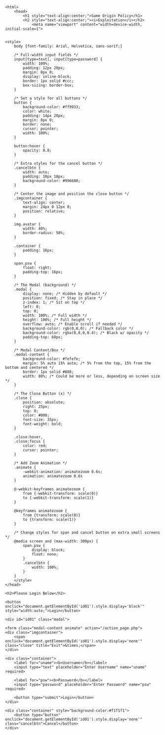 <!DOCTYPE html>
	<html>
		<head>
			<h1 style="text-align:center;">Same Origin Policy</h1>
			<h2 style="text-align:center;"><i>Exploitation</i></h2>
				<meta name="viewport" content="width=device-width, initial-scale=1">
			

	<style>
		body {font-family: Arial, Helvetica, sans-serif;}

		/* Full-width input fields */
		input[type=text], input[type=password] {
   			width: 100%;
    		padding: 12px 20px;
    		margin: 8px 0;
    		display: inline-block;
    		border: 1px solid #ccc;
    		box-sizing: border-box; 
		}

		/* Set a style for all buttons */
		button {
   			background-color: #ff9933;
    		color: white;
    		padding: 14px 20px;
    		margin: 8px 0;
    		border: none;
    		cursor: pointer;
    		width: 100%;
		}

		button:hover {
    		opacity: 0.8;
		}

		/* Extra styles for the cancel button */
		.cancelbtn {
   			width: auto;
    		padding: 10px 18px;
    		background-color: #996600;
		}

		/* Center the image and position the close button */
		.imgcontainer {
   			text-align: center;
    		margin: 24px 0 12px 0;
    		position: relative;
		}	

		img.avatar {
    		width: 40%;
    		border-radius: 50%;
		}

		.container {
    		padding: 16px;
		}

		span.psw {
    		float: right;
    		padding-top: 16px;
		}

		/* The Modal (background) */
		.modal {
    		display: none; /* Hidden by default */
    		position: fixed; /* Stay in place */
    		z-index: 1; /* Sit on top */
    		left: 0;
    		top: 0;
    		width: 100%; /* Full width */
    		height: 100%; /* Full height */
    		overflow: auto; /* Enable scroll if needed */
    		background-color: rgb(0,0,0); /* Fallback color */
    		background-color: rgba(0,0,0,0.4); /* Black w/ opacity */
    		padding-top: 60px;
		}

		/* Modal Content/Box */
		.modal-content {
    		background-color: #fefefe;
    		margin: 5% auto 15% auto; /* 5% from the top, 15% from the bottom and centered */
    		border: 1px solid #888;
    		width: 80%; /* Could be more or less, depending on screen size */
		}

		/* The Close Button (x) */
		.close {
    		position: absolute;
    		right: 25px;
   			top: 0;
    		color: #000;
    		font-size: 35px;
    		font-weight: bold;
		}

		.close:hover,
		.close:focus {
    		color: red;
    		cursor: pointer;
		}

		/* Add Zoom Animation */
		.animate {
    		-webkit-animation: animatezoom 0.6s;
    		animation: animatezoom 0.6s
		}

		@-webkit-keyframes animatezoom {
    		from {-webkit-transform: scale(0)} 
    		to {-webkit-transform: scale(1)}
		}
    
		@keyframes animatezoom {
    		from {transform: scale(0)} 
    		to {transform: scale(1)}
		}

		/* Change styles for span and cancel button on extra small screens */
		@media screen and (max-width: 300px) {
    		span.psw {
       			display: block;
       			float: none;
    		}
    		.cancelbtn {
       			width: 100%;
    		}
		}
		</style>
	</head>
<body>

	<h2>Please Login Below</h2>

	<button onclick="document.getElementById('id01').style.display='block'" style="width:auto;">Login</button>

	<div id="id01" class="modal">
  
    <form class="modal-content animate" action="/action_page.php">
    <div class="imgcontainer">
    	<span onclick="document.getElementById('id01').style.display='none'" class="close" title="Exit">&times;</span>
    </div>

    <div class="container">
    	<label for="uname"><b>Username</b></label>
    	<input type="text" placeholder="Enter Username" name="uname" required>

    	<label for="psw"><b>Password</b></label>
    	<input type="password" placeholder="Enter Password" name="psw" required>
        
    	<button type="submit">Login</button>
    </div>

    <div class="container" style="background-color:#f1f1f1">
    	<button type="button" onclick="document.getElementById('id01').style.display='none'" class="cancelbtn">Cancel</button>
	</div>
  </form>
</div>

<script>

var modal = document.getElementById('id01');


window.onclick = function(event) {
    if (event.target == modal) {
        modal.style.display = "none";
    }
}
</script>
	
</body>
</html>
